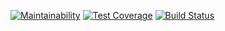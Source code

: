 [![Maintainability](https://api.codeclimate.com/v1/badges/bf47194235807c007714/maintainability)](https://codeclimate.com/github/Viacheslav80/backend-project-lvl1/maintainability)
[![Test Coverage](https://api.codeclimate.com/v1/badges/bf47194235807c007714/test_coverage)](https://codeclimate.com/github/Viacheslav80/backend-project-lvl1/test_coverage)
[![Build Status](https://travis-ci.org/Viacheslav80/backend-project-lvl1.svg?branch=master)](https://travis-ci.org/Viacheslav80/backend-project-lvl1)
